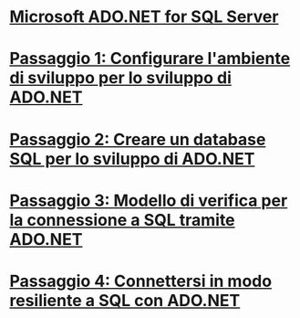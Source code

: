 # [Microsoft ADO.NET for SQL Server](microsoft-ado-net-for-sql-server.md)
# [Passaggio 1: Configurare l'ambiente di sviluppo per lo sviluppo di ADO.NET](step-1-configure-development-environment-for-ado-net-development.md)
# [Passaggio 2: Creare un database SQL per lo sviluppo di ADO.NET](step-2-create-a-sql-database-for-ado-net-development.md)
# [Passaggio 3: Modello di verifica per la connessione a SQL tramite ADO.NET](step-3-proof-of-concept-connecting-to-sql-using-ado-net.md)
# [Passaggio 4: Connettersi in modo resiliente a SQL con ADO.NET](step-4-connect-resiliently-to-sql-with-ado-net.md)